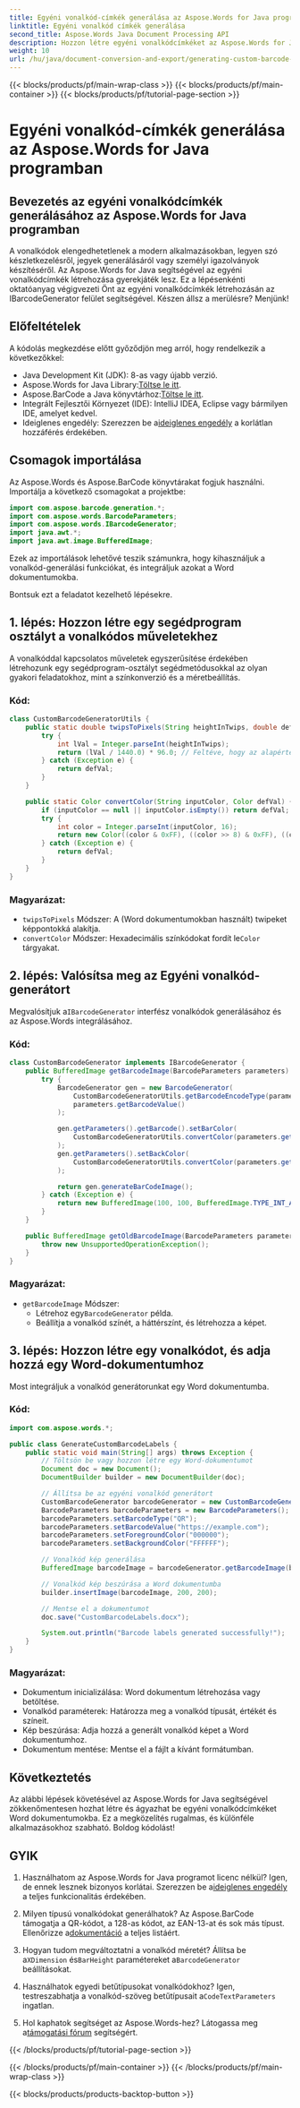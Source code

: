```yaml
---
title: Egyéni vonalkód-címkék generálása az Aspose.Words for Java programban
linktitle: Egyéni vonalkód címkék generálása
second_title: Aspose.Words Java Document Processing API
description: Hozzon létre egyéni vonalkódcímkéket az Aspose.Words for Java programban. Ebből a lépésről lépésre szóló útmutatóból megtudhatja, hogyan hozhat létre személyre szabott vonalkód-megoldásokat az Aspose.Words for Java használatával.
weight: 10
url: /hu/java/document-conversion-and-export/generating-custom-barcode-labels/
---
```


{{< blocks/products/pf/main-wrap-class >}}
{{< blocks/products/pf/main-container >}}
{{< blocks/products/pf/tutorial-page-section >}}

# Egyéni vonalkód-címkék generálása az Aspose.Words for Java programban


## Bevezetés az egyéni vonalkódcímkék generálásához az Aspose.Words for Java programban

A vonalkódok elengedhetetlenek a modern alkalmazásokban, legyen szó készletkezelésről, jegyek generálásáról vagy személyi igazolványok készítéséről. Az Aspose.Words for Java segítségével az egyéni vonalkódcímkék létrehozása gyerekjáték lesz. Ez a lépésenkénti oktatóanyag végigvezeti Önt az egyéni vonalkódcímkék létrehozásán az IBarcodeGenerator felület segítségével. Készen állsz a merülésre? Menjünk!


## Előfeltételek

A kódolás megkezdése előtt győződjön meg arról, hogy rendelkezik a következőkkel:

- Java Development Kit (JDK): 8-as vagy újabb verzió.
-  Aspose.Words for Java Library:[Töltse le itt](https://releases.aspose.com/words/java/).
-  Aspose.BarCode a Java könyvtárhoz:[Töltse le itt](https://releases.aspose.com/).
- Integrált Fejlesztői Környezet (IDE): IntelliJ IDEA, Eclipse vagy bármilyen IDE, amelyet kedvel.
-  Ideiglenes engedély: Szerezzen be a[ideiglenes engedély](https://purchase.aspose.com/temporary-license/) a korlátlan hozzáférés érdekében.

## Csomagok importálása

Az Aspose.Words és Aspose.BarCode könyvtárakat fogjuk használni. Importálja a következő csomagokat a projektbe:

```java
import com.aspose.barcode.generation.*;
import com.aspose.words.BarcodeParameters;
import com.aspose.words.IBarcodeGenerator;
import java.awt.*;
import java.awt.image.BufferedImage;
```

Ezek az importálások lehetővé teszik számunkra, hogy kihasználjuk a vonalkód-generálási funkciókat, és integráljuk azokat a Word dokumentumokba.

Bontsuk ezt a feladatot kezelhető lépésekre.

## 1. lépés: Hozzon létre egy segédprogram osztályt a vonalkódos műveletekhez

A vonalkóddal kapcsolatos műveletek egyszerűsítése érdekében létrehozunk egy segédprogram-osztályt segédmetódusokkal az olyan gyakori feladatokhoz, mint a színkonverzió és a méretbeállítás.

### Kód:

```java
class CustomBarcodeGeneratorUtils {
    public static double twipsToPixels(String heightInTwips, double defVal) {
        try {
            int lVal = Integer.parseInt(heightInTwips);
            return (lVal / 1440.0) * 96.0; // Feltéve, hogy az alapértelmezett DPI 96
        } catch (Exception e) {
            return defVal;
        }
    }

    public static Color convertColor(String inputColor, Color defVal) {
        if (inputColor == null || inputColor.isEmpty()) return defVal;
        try {
            int color = Integer.parseInt(inputColor, 16);
            return new Color((color & 0xFF), ((color >> 8) & 0xFF), ((color >> 16) & 0xFF));
        } catch (Exception e) {
            return defVal;
        }
    }
}
```

### Magyarázat:

- `twipsToPixels` Módszer: A (Word dokumentumokban használt) twipeket képpontokká alakítja.
- `convertColor` Módszer: Hexadecimális színkódokat fordít le`Color` tárgyakat.

## 2. lépés: Valósítsa meg az Egyéni vonalkód-generátort

 Megvalósítjuk a`IBarcodeGenerator` interfész vonalkódok generálásához és az Aspose.Words integrálásához.

### Kód:

```java
class CustomBarcodeGenerator implements IBarcodeGenerator {
    public BufferedImage getBarcodeImage(BarcodeParameters parameters) {
        try {
            BarcodeGenerator gen = new BarcodeGenerator(
                CustomBarcodeGeneratorUtils.getBarcodeEncodeType(parameters.getBarcodeType()),
                parameters.getBarcodeValue()
            );

            gen.getParameters().getBarcode().setBarColor(
                CustomBarcodeGeneratorUtils.convertColor(parameters.getForegroundColor(), Color.BLACK)
            );
            gen.getParameters().setBackColor(
                CustomBarcodeGeneratorUtils.convertColor(parameters.getBackgroundColor(), Color.WHITE)
            );

            return gen.generateBarCodeImage();
        } catch (Exception e) {
            return new BufferedImage(100, 100, BufferedImage.TYPE_INT_ARGB);
        }
    }

    public BufferedImage getOldBarcodeImage(BarcodeParameters parameters) {
        throw new UnsupportedOperationException();
    }
}
```

### Magyarázat:

- `getBarcodeImage` Módszer:
  -  Létrehoz egy`BarcodeGenerator` példa.
  - Beállítja a vonalkód színét, a háttérszínt, és létrehozza a képet.

## 3. lépés: Hozzon létre egy vonalkódot, és adja hozzá egy Word-dokumentumhoz

Most integráljuk a vonalkód generátorunkat egy Word dokumentumba.

### Kód:

```java
import com.aspose.words.*;

public class GenerateCustomBarcodeLabels {
    public static void main(String[] args) throws Exception {
        // Töltsön be vagy hozzon létre egy Word-dokumentumot
        Document doc = new Document();
        DocumentBuilder builder = new DocumentBuilder(doc);

        // Állítsa be az egyéni vonalkód generátort
        CustomBarcodeGenerator barcodeGenerator = new CustomBarcodeGenerator();
        BarcodeParameters barcodeParameters = new BarcodeParameters();
        barcodeParameters.setBarcodeType("QR");
        barcodeParameters.setBarcodeValue("https://example.com");
        barcodeParameters.setForegroundColor("000000");
        barcodeParameters.setBackgroundColor("FFFFFF");

        // Vonalkód kép generálása
        BufferedImage barcodeImage = barcodeGenerator.getBarcodeImage(barcodeParameters);

        // Vonalkód kép beszúrása a Word dokumentumba
        builder.insertImage(barcodeImage, 200, 200);

        // Mentse el a dokumentumot
        doc.save("CustomBarcodeLabels.docx");

        System.out.println("Barcode labels generated successfully!");
    }
}
```

### Magyarázat:

- Dokumentum inicializálása: Word dokumentum létrehozása vagy betöltése.
- Vonalkód paraméterek: Határozza meg a vonalkód típusát, értékét és színeit.
- Kép beszúrása: Adja hozzá a generált vonalkód képet a Word dokumentumhoz.
- Dokumentum mentése: Mentse el a fájlt a kívánt formátumban.

## Következtetés

Az alábbi lépések követésével az Aspose.Words for Java segítségével zökkenőmentesen hozhat létre és ágyazhat be egyéni vonalkódcímkéket Word dokumentumokba. Ez a megközelítés rugalmas, és különféle alkalmazásokhoz szabható. Boldog kódolást!


## GYIK

1. Használhatom az Aspose.Words for Java programot licenc nélkül?
 Igen, de ennek lesznek bizonyos korlátai. Szerezzen be a[ideiglenes engedély](https://purchase.aspose.com/temporary-license/) a teljes funkcionalitás érdekében.

2. Milyen típusú vonalkódokat generálhatok?
Az Aspose.BarCode támogatja a QR-kódot, a 128-as kódot, az EAN-13-at és sok más típust. Ellenőrizze a[dokumentáció](https://reference.aspose.com/words/java/) a teljes listáért.

3. Hogyan tudom megváltoztatni a vonalkód méretét?
 Állítsa be a`XDimension` és`BarHeight` paramétereket a`BarcodeGenerator` beállításokat.

4. Használhatok egyedi betűtípusokat vonalkódokhoz?
 Igen, testreszabhatja a vonalkód-szöveg betűtípusait a`CodeTextParameters` ingatlan.

5. Hol kaphatok segítséget az Aspose.Words-hez?
 Látogassa meg a[támogatási fórum](https://forum.aspose.com/c/words/8/) segítségért.


{{< /blocks/products/pf/tutorial-page-section >}}

{{< /blocks/products/pf/main-container >}}
{{< /blocks/products/pf/main-wrap-class >}}

{{< blocks/products/products-backtop-button >}}
